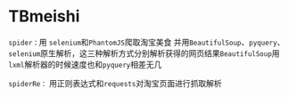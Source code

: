 # TBmeishi

`spider：`用 `selenium`和`PhantomJS`爬取淘宝美食
并用`BeautifulSoup`、`pyquery`、`selenium`原生解析，这三种解析方式分别解析获得的网页结果`BeautifulSoup`用`lxml`解析器的时候速度也和`pyquery`相差无几

`spiderRe：` 用正则表达式和`requests`对淘宝页面进行抓取解析
